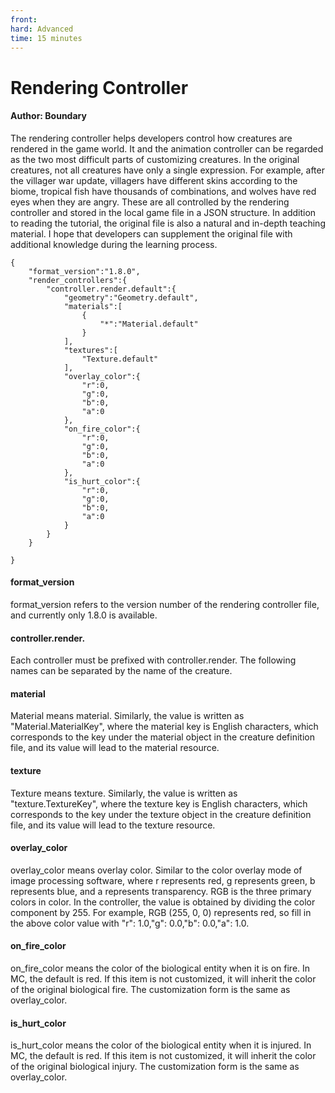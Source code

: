 ```yaml
--- 
front: 
hard: Advanced 
time: 15 minutes 
--- 
```


# Rendering Controller 

#### Author: Boundary 

The rendering controller helps developers control how creatures are rendered in the game world. It and the animation controller can be regarded as the two most difficult parts of customizing creatures. In the original creatures, not all creatures have only a single expression. For example, after the villager war update, villagers have different skins according to the biome, tropical fish have thousands of combinations, and wolves have red eyes when they are angry. These are all controlled by the rendering controller and stored in the local game file in a JSON structure. In addition to reading the tutorial, the original file is also a natural and in-depth teaching material. I hope that developers can supplement the original file with additional knowledge during the learning process. 

```
{
    "format_version":"1.8.0",
    "render_controllers":{
        "controller.render.default":{
            "geometry":"Geometry.default",
            "materials":[
                {
                    "*":"Material.default"
                }
            ],
            "textures":[
                "Texture.default"
            ],
            "overlay_color":{
                "r":0,
                "g":0,
                "b":0,
                "a":0
            },
            "on_fire_color":{
                "r":0,
                "g":0,
                "b":0,
                "a":0
            },
            "is_hurt_color":{
                "r":0,
                "g":0,
                "b":0,
                "a":0
            }
        }
    }

} 
``` 

#### format_version 

format_version refers to the version number of the rendering controller file, and currently only 1.8.0 is available. 

#### controller.render. 

Each controller must be prefixed with controller.render. The following names can be separated by the name of the creature. 

#### material 

Material means material. Similarly, the value is written as "Material.MaterialKey", where the material key is English characters, which corresponds to the key under the material object in the creature definition file, and its value will lead to the material resource. 

#### texture 

Texture means texture. Similarly, the value is written as "texture.TextureKey", where the texture key is English characters, which corresponds to the key under the texture object in the creature definition file, and its value will lead to the texture resource. 

#### overlay_color 

overlay_color means overlay color. Similar to the color overlay mode of image processing software, where r represents red, g represents green, b represents blue, and a represents transparency. RGB is the three primary colors in color. In the controller, the value is obtained by dividing the color component by 255. For example, RGB (255, 0, 0) represents red, so fill in the above color value with "r": 1.0,"g": 0.0,"b": 0.0,"a": 1.0. 

#### on_fire_color 

on_fire_color means the color of the biological entity when it is on fire. In MC, the default is red. If this item is not customized, it will inherit the color of the original biological fire. The customization form is the same as overlay_color. 

#### is_hurt_color 

is_hurt_color means the color of the biological entity when it is injured. In MC, the default is red. If this item is not customized, it will inherit the color of the original biological injury. The customization form is the same as overlay_color.